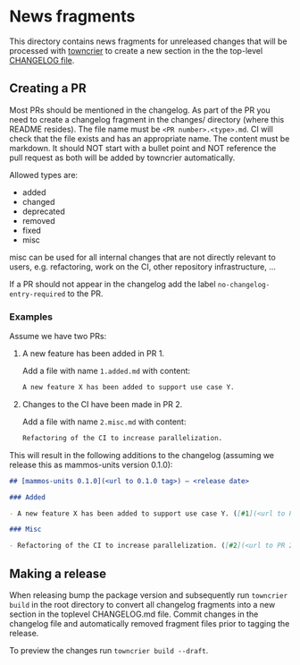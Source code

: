 # News fragments

This directory contains news fragments for unreleased changes that will be
processed with [towncrier](https://towncrier.readthedocs.io/) to create a new
section in the the top-level [CHANGELOG file](../CHANGELOG.md).

## Creating a PR

Most PRs should be mentioned in the changelog. As part of the PR you need to
create a changelog fragment in the changes/ directory (where this README
resides). The file name must be `<PR number>.<type>.md`. CI will check that the
file exists and has an appropriate name. The content must be markdown. It should
NOT start with a bullet point and NOT reference the pull request as both will be
added by towncrier automatically.

Allowed types are:
- added
- changed
- deprecated
- removed
- fixed
- misc

misc can be used for all internal changes that are not directly relevant to
users, e.g. refactoring, work on the CI, other repository infrastructure, ...

If a PR should not appear in the changelog add the label
`no-changelog-entry-required` to the PR.

### Examples

Assume we have two PRs:

1. A new feature has been added in PR 1.

   Add a file with name `1.added.md` with content:

   ```markdown
   A new feature X has been added to support use case Y.
   ```

2. Changes to the CI have been made in PR 2.

   Add a file with name `2.misc.md` with content:

   ```markdown
   Refactoring of the CI to increase parallelization.
   ```

This will result in the following additions to the changelog (assuming we
release this as mammos-units version 0.1.0):

```markdown
## [mammos-units 0.1.0](<url to 0.1.0 tag>) – <release date>

### Added

- A new feature X has been added to support use case Y. ([#1](<url to PR 1>))

### Misc

- Refactoring of the CI to increase parallelization. ([#2](<url to PR 2>))
```

## Making a release

When releasing bump the package version and subsequently run `towncrier build`
in the root directory to convert all changelog fragments into a new section in
the toplevel CHANGELOG.md file. Commit changes in the changelog file and
automatically removed fragment files prior to tagging the release.

To preview the changes run `towncrier build --draft`.
